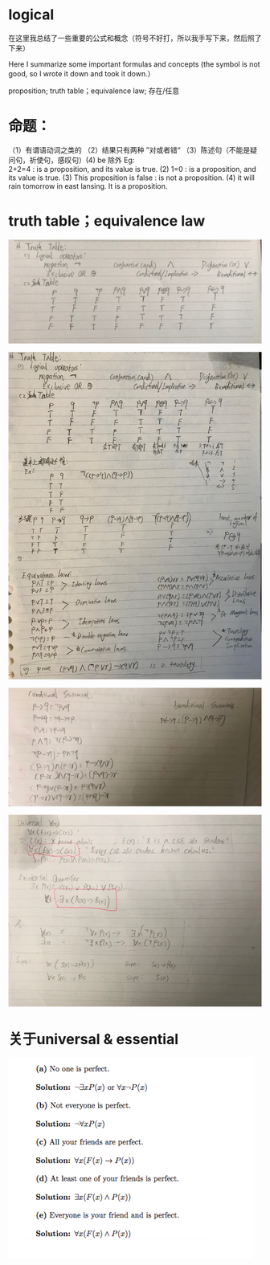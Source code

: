 # logical 

在这里我总结了一些重要的公式和概念（符号不好打，所以我手写下来，然后照了下来）

Here I summarize some important formulas and concepts (the symbol is not good, so I wrote it down and took it down.）

proposition; truth table；equivalence law; 存在/任意

# 命题： 
（1）有谓语动词之类的  （2）结果只有两种 ”对或者错“ （3）陈述句（不能是疑问句，祈使句，感叹句）(4) be 除外
Eg:  
2+2=4 :  is a proposition, and its value is true. (2) 1=0 : is a proposition, and its value is true.  (3) This proposition is false :  is not a proposition. (4) it will rain tomorrow in east lansing. It is a proposition.

# truth table；equivalence law 

![](https://github.com/linbearababy/Discrete-structures-in-Computer-Science/blob/master/IMG_7049.jpg)

![](https://github.com/linbearababy/Discrete-structures-in-Computer-Science/blob/master/IMG_7050.jpg)

![](https://github.com/linbearababy/Discrete-structures-in-Computer-Science/blob/master/IMG_7052.jpg)

![](https://github.com/linbearababy/Discrete-structures-in-Computer-Science/blob/master/IMG_7071.jpg)

# 关于universal & essential

![](https://github.com/linbearababy/Discrete-structures-in-Computer-Science/blob/master/%E5%B1%8F%E5%B9%95%E5%BF%AB%E7%85%A7%202019-05-22%2022.18.14.png)

